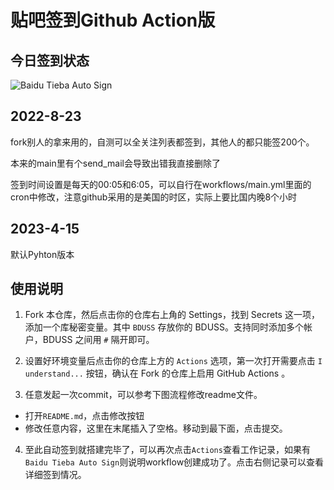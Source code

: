# 贴吧签到Github Action版

## 今日签到状态

![Baidu Tieba Auto Sign](https://github.com/Ridiculer/TieBaSign_AllList_NoP/workflows/Baidu%20Tieba%20Auto%20Sign/badge.svg)

## 2022-8-23
fork别人的拿来用的，自测可以全关注列表都签到，其他人的都只能签200个。

本来的main里有个send_mail会导致出错我直接删除了 

签到时间设置是每天的00:05和6:05，可以自行在workflows/main.yml里面的cron中修改，注意github采用的是美国的时区，实际上要比国内晚8个小时

## 2023-4-15
默认Pyhton版本
 

 
## 使用说明

1. Fork 本仓库，然后点击你的仓库右上角的 Settings，找到 Secrets 这一项，添加一个库秘密变量。其中 `BDUSS` 存放你的 BDUSS。支持同时添加多个帐户，BDUSS 之间用 `#` 隔开即可。

2. 设置好环境变量后点击你的仓库上方的 `Actions` 选项，第一次打开需要点击 `I understand...` 按钮，确认在 Fork 的仓库上启用 GitHub Actions 。

3. 任意发起一次commit，可以参考下图流程修改readme文件。

- 打开`README.md`，点击修改按钮
- 修改任意内容，这里在末尾插入了空格。移动到最下面，点击提交。

4. 至此自动签到就搭建完毕了，可以再次点击`Actions`查看工作记录，如果有`Baidu Tieba Auto Sign`则说明workflow创建成功了。点击右侧记录可以查看详细签到情况。

 


